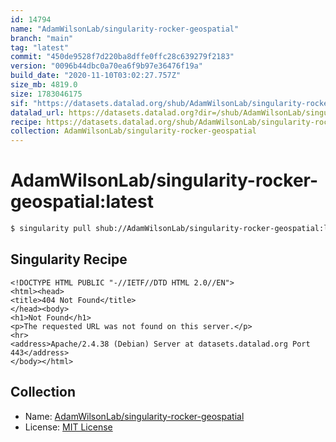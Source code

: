 ```yaml
---
id: 14794
name: "AdamWilsonLab/singularity-rocker-geospatial"
branch: "main"
tag: "latest"
commit: "450de9528f7d220ba8dffe0ffc28c639279f2183"
version: "0096b44dbc0a70ea6f9b97e36476f19a"
build_date: "2020-11-10T03:02:27.757Z"
size_mb: 4819.0
size: 1783046175
sif: "https://datasets.datalad.org/shub/AdamWilsonLab/singularity-rocker-geospatial/latest/2020-11-10-450de952-0096b44d/0096b44dbc0a70ea6f9b97e36476f19a.sif"
datalad_url: https://datasets.datalad.org?dir=/shub/AdamWilsonLab/singularity-rocker-geospatial/latest/2020-11-10-450de952-0096b44d/
recipe: https://datasets.datalad.org/shub/AdamWilsonLab/singularity-rocker-geospatial/latest/2020-11-10-450de952-0096b44d/Singularity
collection: AdamWilsonLab/singularity-rocker-geospatial
---
```


# AdamWilsonLab/singularity-rocker-geospatial:latest

```bash
$ singularity pull shub://AdamWilsonLab/singularity-rocker-geospatial:latest
```

## Singularity Recipe

```singularity
<!DOCTYPE HTML PUBLIC "-//IETF//DTD HTML 2.0//EN">
<html><head>
<title>404 Not Found</title>
</head><body>
<h1>Not Found</h1>
<p>The requested URL was not found on this server.</p>
<hr>
<address>Apache/2.4.38 (Debian) Server at datasets.datalad.org Port 443</address>
</body></html>
```

## Collection

 - Name: [AdamWilsonLab/singularity-rocker-geospatial](https://github.com/AdamWilsonLab/singularity-rocker-geospatial)
 - License: [MIT License](https://api.github.com/licenses/mit)

